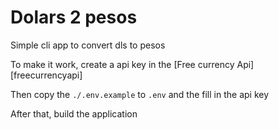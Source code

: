 # Dolars 2 pesos

Simple cli app to convert dls to pesos

To make it work, create a api key in the [Free currency Api][freecurrencyapi]

Then copy the `./.env.example` to `.env` and the fill in the api key

After that, build the application

[freecurrenciapi]:https://freecurrencyapi.com/docs/


